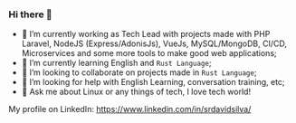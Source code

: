### Hi there 👋

- 🔭 I’m currently working as Tech Lead with projects made with PHP Laravel, NodeJS (Express/AdonisJs), VueJs, MySQL/MongoDB, CI/CD, Microservices and some more tools to make good web applications;
- 🌱 I’m currently learning English and `Rust Language`;
- 👯 I’m looking to collaborate on projects made in `Rust Language`;
- 🤔 I’m looking for help with English Learning, conversation training, etc;
- 💬 Ask me about Linux or any things of tech, I love tech world!

My profile on LinkedIn: https://www.linkedin.com/in/srdavidsilva/
